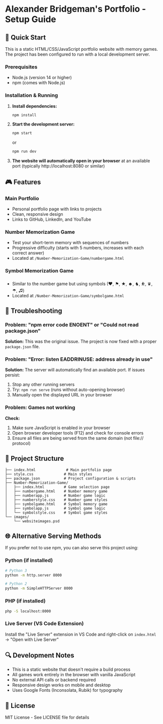 # Alexander Bridgeman's Portfolio - Setup Guide

## 🚀 Quick Start

This is a static HTML/CSS/JavaScript portfolio website with memory games. The project has been configured to run with a local development server.

### Prerequisites

- Node.js (version 14 or higher)
- npm (comes with Node.js)

### Installation & Running

1. **Install dependencies:**

   ```bash
   npm install
   ```

2. **Start the development server:**

   ```bash
   npm start
   ```

   or

   ```bash
   npm run dev
   ```

3. **The website will automatically open in your browser** at an available port (typically http://localhost:8080 or similar)

## 🎮 Features

### Main Portfolio

- Personal portfolio page with links to projects
- Clean, responsive design
- Links to GitHub, LinkedIn, and YouTube

### Number Memorization Game

- Test your short-term memory with sequences of numbers
- Progressive difficulty (starts with 5 numbers, increases with each correct answer)
- Located at `/Number-Memorization-Game/numbergame.html`

### Symbol Memorization Game

- Similar to the number game but using symbols (♥, ⚑, ★, ☻, ♞, ⛹, ♛, ☂, ♫)
- Located at `/Number-Memorization-Game/symbolgame.html`

## 🔧 Troubleshooting

### Problem: "npm error code ENOENT" or "Could not read package.json"

**Solution:** This was the original issue. The project is now fixed with a proper `package.json` file.

### Problem: "Error: listen EADDRINUSE: address already in use"

**Solution:** The server will automatically find an available port. If issues persist:

1. Stop any other running servers
2. Try: `npm run serve` (runs without auto-opening browser)
3. Manually open the displayed URL in your browser

### Problem: Games not working

**Check:**

1. Make sure JavaScript is enabled in your browser
2. Open browser developer tools (F12) and check for console errors
3. Ensure all files are being served from the same domain (not file:// protocol)

## 📁 Project Structure

```
├── index.html              # Main portfolio page
├── style.css              # Main styles
├── package.json           # Project configuration & scripts
├── Number-Memorization-Game/
│   ├── index.html         # Game selection page
│   ├── numbergame.html    # Number memory game
│   ├── numberapp.js       # Number game logic
│   ├── numberstyle.css    # Number game styles
│   ├── symbolgame.html    # Symbol memory game
│   ├── symbolapp.js       # Symbol game logic
│   └── symbolstyle.css    # Symbol game styles
└── images/
    └── websiteimages.psd
```

## 🌐 Alternative Serving Methods

If you prefer not to use npm, you can also serve this project using:

### Python (if installed)

```bash
# Python 3
python -m http.server 8000

# Python 2
python -m SimpleHTTPServer 8000
```

### PHP (if installed)

```bash
php -S localhost:8000
```

### Live Server (VS Code Extension)

Install the "Live Server" extension in VS Code and right-click on `index.html` → "Open with Live Server"

## 🔍 Development Notes

- This is a static website that doesn't require a build process
- All games work entirely in the browser with vanilla JavaScript
- No external API calls or backend required
- Responsive design works on mobile and desktop
- Uses Google Fonts (Inconsolata, Rubik) for typography

## 📄 License

MIT License - See LICENSE file for details
